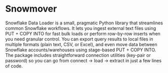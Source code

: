 # Snowmover

Snowflake Data Loader is a small, pragmatic Python library that streamlines common Snowflake workflows. It lets you ingest external text files using PUT + COPY INTO for fast bulk loads or perform row-by-row inserts when you need granular control. You can export query results to local files in multiple formats (plain text, CSV, or Excel), and even move data between Snowflake accounts/warehouses using stage-based PUT + COPY INTO. The package includes straightforward connection utilities (key-pair or password) so you can go from connect → load → extract in just a few lines of code.
